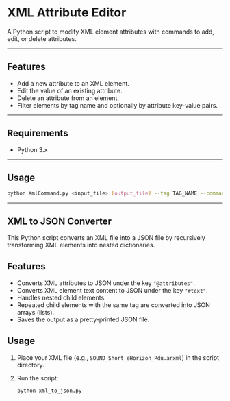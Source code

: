 # XML Attribute Editor

A Python script to modify XML element attributes with commands to add, edit, or delete attributes.

---

## Features

- Add a new attribute to an XML element.
- Edit the value of an existing attribute.
- Delete an attribute from an element.
- Filter elements by tag name and optionally by attribute key-value pairs.

---
## Requirements

- Python 3.x

---

## Usage

```bash
python XmlCommand.py <input_file> [output_file] --tag TAG_NAME --command add|edit|delete --attr_name ATTR_NAME [--attr_value ATTR_VALUE] [--filter_key FILTER_KEY --filter_value FILTER_VALUE]
```

---

## XML to JSON Converter

This Python script converts an XML file into a JSON file by recursively transforming XML elements into nested dictionaries.

## Features

- Converts XML attributes to JSON under the key `"@attributes"`.
- Converts XML element text content to JSON under the key `"#text"`.
- Handles nested child elements.
- Repeated child elements with the same tag are converted into JSON arrays (lists).
- Saves the output as a pretty-printed JSON file.

## Usage

1. Place your XML file (e.g., `SOUND_Short_eHorizon_Pdu.arxml`) in the script directory.

2. Run the script:

   ```bash
   python xml_to_json.py
